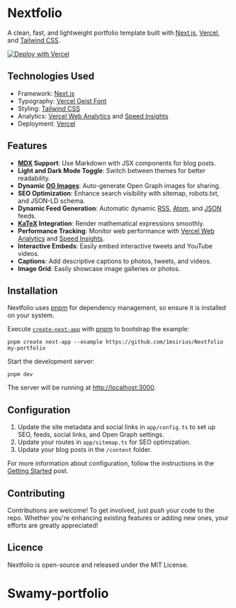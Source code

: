 # Nextfolio

A clean, fast, and lightweight portfolio template built with [Next.js](https://nextjs.org/), [Vercel](https://vercel.com/), and [Tailwind CSS](https://tailwindcss.com/).

[![Deploy with Vercel](https://vercel.com/button)](https://vercel.com/new/clone?repository-url=https%3A%2F%2Fgithub.com%2F1msirius%2FNextfolio)

## Technologies Used

- Framework: [Next.js](https://nextjs.org/)
- Typography: [Vercel Geist Font](https://vercel.com/font)
- Styling: [Tailwind CSS](https://tailwindcss.com/)
- Analytics: [Vercel Web Analytics](https://vercel.com/docs/speed-insights) and [Speed Insights](https://vercel.com/docs/speed-insights)
- Deployment: [Vercel](https://vercel.com/)

## Features

- **[MDX](https://mdxjs.com/) Support**: Use Markdown with JSX components for blog posts.
- **Light and Dark Mode Toggle**: Switch between themes for better readability.
- **Dynamic [OG Images](https://vercel.com/docs/functions/og-image-generation)**: Auto-generate Open Graph images for sharing.
- **SEO Optimization**: Enhance search visibility with sitemap, robots.txt, and JSON-LD schema.
- **Dynamic Feed Generation**: Automatic dynamic [RSS](https://nextfolio-template.vercel.app/rss.xml), [Atom](https://nextfolio-template.vercel.app/atom.xml), and [JSON](https://nextfolio-template.vercel.app/feed.json) feeds.
- **[KaTeX](https://katex.org/) Integration**: Render mathematical expressions smoothly.
- **Performance Tracking**: Monitor web performance with [Vercel Web Analytics](https://vercel.com/docs/speed-insights) and [Speed Insights](https://vercel.com/docs/speed-insights).
- **Interactive Embeds**: Easily embed interactive tweets and YouTube videos.
- **Captions**: Add descriptive captions to photos, tweets, and videos.
- **Image Grid**: Easily showcase image galleries or photos.

## Installation

Nextfolio uses [pnpm](https://pnpm.io/installation) for dependency management, so ensure it is installed on your system.

Execute [`create-next-app`](https://github.com/vercel/next.js/tree/canary/packages/create-next-app) with [pnpm](https://pnpm.io/installation) to bootstrap the example:

```
pnpm create next-app --example https://github.com/1msirius/Nextfolio my-portfolio
```

Start the development server:

```
pnpm dev
```

The server will be running at [http://localhost:3000](http://localhost:3000).

## Configuration

1. Update the site metadata and social links in `app/config.ts` to set up SEO, feeds, social links, and Open Graph settings.
2. Update your routes in `app/sitemap.ts` for SEO optimization.
3. Update your blog posts in the `/content` folder.

For more information about configuration, follow the instructions in the [Getting Started](https://nextfolio-template.vercel.app/blog/getting-started#configuration) post.

## Contributing

Contributions are welcome! To get involved, just push your code to the repo. Whether you're enhancing existing features or adding new ones, your efforts are greatly appreciated!

## Licence

Nextfolio is open-source and released under the MIT License.
# Swamy-portfolio
